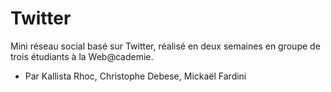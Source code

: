 # Twitter
Mini réseau social basé sur Twitter, réalisé en deux semaines en groupe de trois étudiants à la Web@cademie.

* Par Kallista Rhoc, Christophe Debese, Mickaël Fardini
